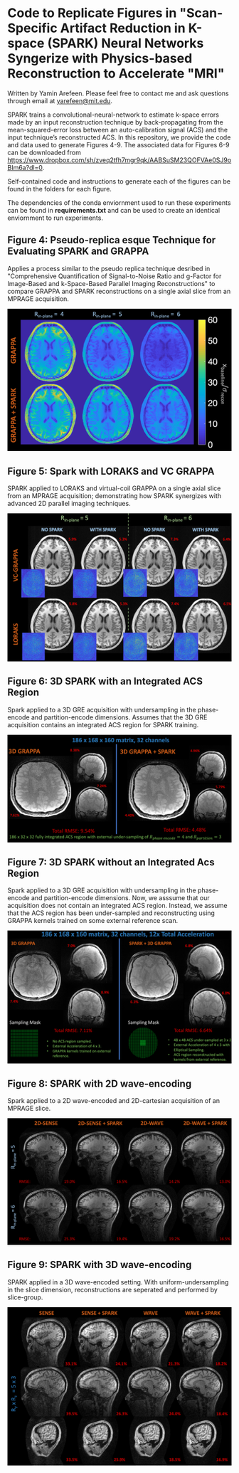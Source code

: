 # Code to Replicate Figures in "Scan-Specific Artifact Reduction in K-space (SPARK) Neural Networks Syngerize with Physics-based Reconstruction to Accelerate "MRI" 

Written by Yamin Arefeen.  Please feel free to contact me and ask questions through email at yarefeen@mit.edu.

SPARK trains a convolutional-neural-network to estimate k-space errors made by an input reconstruction technique by back-propagating from the mean-squared-error loss between an auto-calibration signal (ACS) and the input technique’s reconstructed ACS.  In this repository, we provide the code and data used to generate Figures 4-9.  The associated data for Figures 6-9 can be downloaded from https://www.dropbox.com/sh/zveq2tfh7mgr9qk/AABSuSM23QOFVAe0SJ9oBIm6a?dl=0.  

Self-contained code and instructions to generate each of the figures can be found in the folders for each figure.

The dependencies of the conda enviornment used to run these experiments can be found in **requirements.txt** and can be used to create an identical enviornment to run experiments. 

## Figure 4: Pseudo-replica esque Technique for Evaluating SPARK and GRAPPA

Applies a process similar to the pseudo replica technique desribed in "Comprehensive Quantification of Signal-to-Noise Ratio and g-Factor for Image-Based and k-Space-Based Parallel Imaging Reconstructions" to compare GRAPPA and SPARK reconstructions on a single axial slice from an MPRAGE acquisition.  

![Alt text](docs/images/noisemap_gfactor_attempt.png?raw=True "pseudo-relica")

## Figure 5: Spark with LORAKS and VC GRAPPA

SPARK applied to LORAKS and virtual-coil GRAPPA on a single axial slice from an MPRAGE acquisition; demonstrating how SPARK synergizes with advanced 2D parallel imaging techniques.

![Alt text](docs/images/potential_figure_R5R6_loraks_vc.png?raw=True "loraksvc")

## Figure 6: 3D SPARK with an Integrated ACS Region

Spark applied to a 3D GRE acquisition with undersampling in the phase-encode and partition-encode dimensions.  Assumes that the 3D GRE acquisition contains an integrated ACS region for SPARK training.

![Alt text](docs/images/integratedacs.png?raw=True "integrated3d")

## Figure 7: 3D SPARK without an Integrated Acs Region

Spark applied to a 3D GRE acquisition with undersampling in the phase-encode and partition-encode dimensions.  Now, we asssume that our acquisition does not contain an integrated ACS region.  Instead, we assume that the ACS region has been under-sampled and reconstructing using GRAPPA kernels trained on some external reference scan.

![Alt text](docs/images/externalacs.png?raw=True "external3d")

## Figure 8: SPARK with 2D wave-encoding

Spark applied to a 2D wave-encoded and 2D-cartesian acquisition of an MPRAGE slice.  

![Alt text](docs/images/wave2d.png?raw=True "wave2d")

## Figure 9: SPARK with 3D wave-encoding

SPARK applied in a 3D wave-encoded setting.  With uniform-undersampling in the slice dimension, reconstructions are seperated and performed by slice-group.

![Alt text](docs/images/wave3d.png?raw=True "wave2d")
